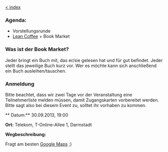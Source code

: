 [< index](/wiki/rheinmain/index)

### Agenda:

* Vorstellungsrunde
* [Lean Coffee](http://leancoffee.org/) + Book Market

### Was ist der Book Market?

Jeder bringt ein Buch mit, das er/sie gelesen hat und für gut befindet. Jeder stellt das jeweilige Buch kurz vor. Wer es möchte kann sich anschließend ein Buch ausleihen/tauschen.

### Anmeldung

Bitte beachtet, dass wir zwei Tage vor der Veranstaltung eine Teilnehmerliste melden müssen, damit Zugangskarten vorbereitet werden. Bitte sagt also bei diesem Event zu, solltet ihr vorhaben zu kommen.

 ** Datum:** 30.09.2013, 19:00

**Ort:** Telekom, T-Online-Allee 1, Darmstadt

 **Wegbeschreibung:**

Fragt am besten [Google Maps](http://goo.gl/maps/q650Y) ;)